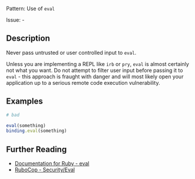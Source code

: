 Pattern: Use of `eval`

Issue: -

## Description

Never pass untrusted or user controlled input to `eval`.

Unless you are implementing a REPL like `irb` or `pry`, `eval` is almost certainly not what you want. Do not attempt to filter user input before passing it to `eval` - this approach is fraught with danger and will most likely open your application up to a serious remote code execution vulnerability.

## Examples

```ruby
# bad

eval(something)
binding.eval(something)
```

## Further Reading

* [Documentation for Ruby - eval](https://docs.ruby-lang.org/en/2.0.0/security_rdoc.html#label-eval)
* [RuboCop - Security/Eval](https://docs.rubocop.org/rubocop/cops_security.html#securityeval)
